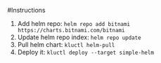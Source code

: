 #Instructions

1) Add helm repo: `helm repo add bitnami https://charts.bitnami.com/bitnami`
2) Update helm repo index: `helm repo update`
3) Pull helm chart: `kluctl helm-pull`
4) Deploy it: `kluctl deploy --target simple-helm`